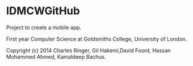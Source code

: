 IDMCWGitHub
===========

Project to create a mobile app.

First year Computer Science at Goldsmiths College, University of London.

Copyright (c) 2014 Charles Ringer, Gil Hakemi,David Foord, Hassan Mohammed Ahmed, Kamaldeep Bachus.
